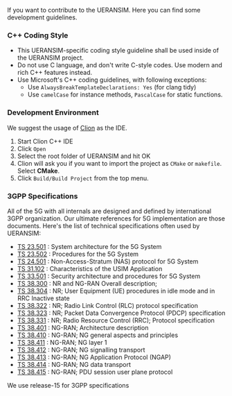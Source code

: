 If you want to contribute to the UERANSIM. Here you can find some development guidelines.

### C++ Coding Style

- This UERANSIM-specific coding style guideline shall be used inside of the UERANSIM project.
- Do not use C language, and don't write C-style codes. Use modern and rich C++ features instead.
- Use Microsoft's C++ coding guidelines, with following exceptions:
    - Use `AlwaysBreakTemplateDeclarations: Yes` (for clang tidy)
    - Use `camelCase` for instance methods, `PascalCase` for static functions.

### Development Environment

We suggest the usage of [Clion](https://www.jetbrains.com/clion/) as the IDE.

1. Start Clion C++ IDE
2. Click `Open`
3. Select the root folder of UERANSIM and hit OK
4. Clion will ask you if you want to import the project as `CMake` or `makefile`. Select **CMake**.
5. Click `Build/Build Project` from the top menu.

### 3GPP Specifications

All of the 5G with all internals are designed and defined by international 3GPP organization. Our ultimate references for 5G implementation are those documents. Here's the list of technical specifications often used by UERANSIM:

- [TS 23.501](https://www.etsi.org/deliver/etsi_ts/123500_123599/123501/15.12.00_60/ts_123501v151200p.pdf) : System architecture for the 5G System
- [TS 23.502](https://www.etsi.org/deliver/etsi_ts/123500_123599/123502/15.12.00_60/ts_123502v151200p.pdf) : Procedures for the 5G System
- [TS 24.501](https://www.etsi.org/deliver/etsi_ts/124500_124599/124501/15.06.00_60/ts_124501v150600p.pdf) : Non-Access-Stratum (NAS) protocol for 5G System
- [TS 31.102](https://www.etsi.org/deliver/etsi_ts/131100_131199/131102/15.11.00_60/ts_131102v151100p.pdf) : Characteristics of the USIM Application
- [TS 33.501](https://www.etsi.org/deliver/etsi_ts/133500_133599/133501/15.11.00_60/ts_133501v151100p.pdf) : Security architecture and procedures for 5G System
- [TS 38.300](https://www.etsi.org/deliver/etsi_ts/138300_138399/138300/15.11.00_60/ts_138300v151100p.pdf) : NR and NG-RAN Overall description; 
- [TS 38.304](https://www.etsi.org/deliver/etsi_ts/138300_138399/138304/15.07.00_60/ts_138304v150700p.pdf) : NR; User Equipment (UE) procedures in idle mode and in RRC Inactive state
- [TS 38.322](https://www.etsi.org/deliver/etsi_ts/138300_138399/138322/16.01.00_60/ts_138322v160100p.pdf) : NR; Radio Link Control (RLC) protocol specification
- [TS 38.323](https://www.etsi.org/deliver/etsi_ts/138300_138399/138323/16.02.00_60/ts_138323v160200p.pdf) : NR; Packet Data Convergence Protocol (PDCP) specification
- [TS 38.331](https://www.etsi.org/deliver/etsi_ts/138300_138399/138331/15.12.00_60/ts_138331v151200p.pdf) : NR; Radio Resource Control (RRC); Protocol specification
- [TS 38.401](https://www.etsi.org/deliver/etsi_ts/138400_138499/138401/16.04.00_60/ts_138401v160400p.pdf) : NG-RAN; Architecture description
- [TS 38.410](https://www.etsi.org/deliver/etsi_ts/138400_138499/138410/16.03.00_60/ts_138410v160300p.pdf) : NG-RAN; NG general aspects and principles
- [TS 38.411](https://www.etsi.org/deliver/etsi_ts/138400_138499/138411/16.00.00_60/ts_138411v160000p.pdf) : NG-RAN; NG layer 1
- [TS 38.412](https://www.etsi.org/deliver/etsi_ts/138400_138499/138412/16.01.00_60/ts_138412v160100p.pdf) : NG-RAN; NG signalling transport
- [TS 38.413](https://www.etsi.org/deliver/etsi_ts/138400_138499/138413/15.06.00_60/ts_138413v150600p.pdf) : NG-RAN; NG Application Protocol (NGAP)
- [TS 38.414](https://www.etsi.org/deliver/etsi_ts/138400_138499/138414/16.00.00_60/ts_138414v160000p.pdf) : NG-RAN; NG data transport
- [TS 38.415](https://www.etsi.org/deliver/etsi_ts/138400_138499/138415/16.03.00_60/ts_138415v160300p.pdf) : NG-RAN; PDU session user plane protocol

We use release-15 for 3GPP specifications
